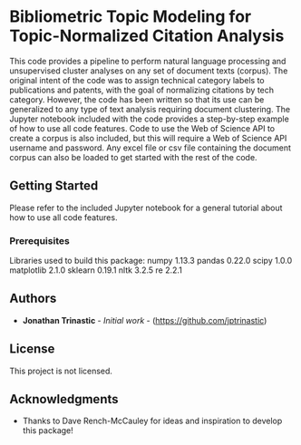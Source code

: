 # Bibliometric Topic Modeling for Topic-Normalized Citation Analysis

This code provides a pipeline to perform natural language processing and unsupervised cluster analyses on any set of document texts (corpus).  The original intent of the code was to assign technical category labels to publications and patents, with the goal of normalizing citations by tech category.  However, the code has been written so that its use can be generalized to any type of text analysis requiring document clustering.  The Jupyter notebook included with the code provides a step-by-step example of how to use all code features.  Code to use the Web of Science API to create a corpus is also included, but this will require a Web of Science API username and password.  Any excel file or csv file containing the document corpus can also be loaded to get started with the rest of the code.

## Getting Started

Please refer to the included Jupyter notebook for a general tutorial about how to use all code features.

### Prerequisites

Libraries used to build this package:
numpy 1.13.3
pandas 0.22.0
scipy 1.0.0
matplotlib 2.1.0
sklearn 0.19.1
nltk 3.2.5
re 2.2.1

## Authors

* **Jonathan Trinastic** - *Initial work* - (https://github.com/jptrinastic)

## License

This project is not licensed.

## Acknowledgments

* Thanks to Dave Rench-McCauley for ideas and inspiration to develop this package!
